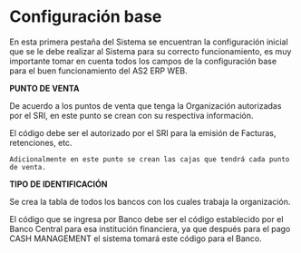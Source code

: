 # Configuración base

En esta primera pestaña del Sistema se encuentran la configuración inicial que se le debe realizar al Sistema para su correcto funcionamiento, es muy importante tomar en cuenta todos los campos de la configuración base para el buen funcionamiento del AS2 ERP WEB.

**PUNTO DE VENTA**

De acuerdo a los puntos de venta que tenga la Organización autorizadas por el SRI, en este punto se crean con su respectiva información.

El código debe ser el autorizado por el SRI para la emisión de Facturas, retenciones, etc.

```text
Adicionalmente en este punto se crean las cajas que tendrá cada punto de venta.
```

**TIPO DE IDENTIFICACIÓN**

Se crea la tabla de todos los bancos con los cuales trabaja la organización.

El código que se ingresa por Banco debe ser el código establecido por el Banco Central para esa institución financiera, ya que después para el pago CASH MANAGEMENT el sistema tomará este código para el Banco.

